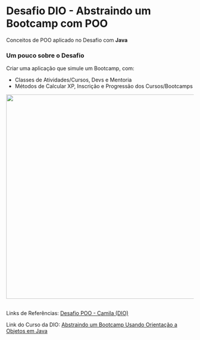 # Desafio DIO - Abstraindo um Bootcamp com POO
Conceitos de POO aplicado no Desafio com **Java**

### Um pouco sobre o Desafio
Criar uma aplicação que simule um Bootcamp, com:
- Classes de Atividades/Cursos, Devs e Mentoria
- Métodos de Calcular XP, Inscrição e Progressão dos Cursos/Bootcamps
<img src="https://cdn.discordapp.com/attachments/897304698468565022/938928904779997204/unknown.png" width="550px"/>

##

Links de Referências:
<a href="https://github.com/cami-la/desafio-poo-dio">Desafio POO - Camila (DIO)</a>

Link do Curso da DIO:
<a href="https://web.dio.me/project/abstraindo-um-bootcamp-usando-orientacao-objetos-em-java/learning/8afcd659-978c-477c-93db-846b83c2927e?back=/track/gft-start-3-java">
Abstraindo um Bootcamp Usando Orientação a Objetos em Java
</a>
